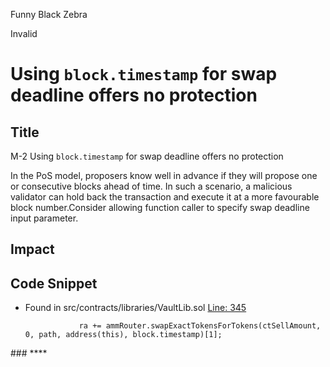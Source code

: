 Funny Black Zebra

Invalid

# Using `block.timestamp` for swap deadline offers no protection

###
## Title 
M-2 Using `block.timestamp` for swap deadline offers no protection

In the PoS model, proposers know well in advance if they will propose one or consecutive blocks ahead of time. In such a scenario, a malicious validator can hold back the transaction and execute it at a more favourable block number.Consider allowing function caller to specify swap deadline input parameter.
## Impact

## Code Snippet
- Found in src/contracts/libraries/VaultLib.sol [Line: 345](https://github.com/sherlock-audit/2024-08-cork-protocol/blob/main/Depeg-swap/contracts/libraries/VaultLib.sol#L345)

	```solidity
	            ra += ammRouter.swapExactTokensForTokens(ctSellAmount, 0, path, address(this), block.timestamp)[1];
	```

</details>
### ****